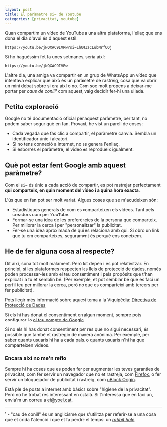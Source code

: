 ```yaml
---
layout: post
title: El paràmetre si= de Youtube
categories: [privacitat, youtube]
---
```

  
Quan compartim un vídeo de YouTube a una altra plataforma, l'ellaç que ens dona el dia d'avui és d'aquest estil:
```
https://youtu.be/jNQXAC9IVRw?si=LhUQIzCLubNrfUOj
```
Si ho haguéssim fet fa unes setmanes, seria així:
```
https://youtu.be/jNQXAC9IVRw
```
  
L'altre dia, una amiga va compartir en un grup de WhatsApp un vídeo que intentava explicar que això és un paràmetre de rastreig, cosa que va obrir un mini debat sobre si era així o no. Com soc molt propens a deixar-me portar per *caus de conill¹* com aquest, vaig decidir fer-hi una ullada.
  
## Petita exploració

Google no té documentació oficial per aquest paràmetre, per tant, no podem saber segur què en fan.
Provant, he vist un parell de coses:
- Cada vegada que fas clic a compartir, el paràmetre canvia. Sembla un identificador únic i aleatori.
- Si no tens connexió a internet, no es genera l'enllaç.
- Si esborres el paràmetre, el vídeo es reprodueix igualment.
  
## Què pot estar fent Google amb aquest paràmetre?

Com el `si=` és únic a cada acció de compartir, es pot rastrejar perfectament **qui comparteix, en quin moment del vídeo i a quina hora exacta**.

L'ús que en fan pot ser molt variat. Algues coses que se m'acudeixen són:
- Estadístiques generals de com es comparteixen els vídeos. Tant pels creadors com per YouTube.
- Formar-se una idea de les preferències de la persona que comparteix. Per millorar la cerca i per "personalitzar" la publicitat.
- Fer-se una idea aproximada de qui es relaciona amb qui. Si obro un link que tu em comparteixes, segurament és perquè ens coneixem.
  
## He de fer alguna cosa al respecte?

Dit així, sona tot molt malament. Però tot depèn i es pot relativitzar.
En principi, si les plataformes respecten les lleis de protecció de dades, només poden processar-les amb el teu consentiment i pels propòsits que t'han explicat i a tu et semblin bé. (Per exemple, et pot semblar bé que es faci un perfil teu per millorar la cerca, però no que es comparteixi amb tercers per fer publicitat).
  
Pots llegir més informació sobre aquest tema a la Viquipèdia: [Directiva de Protecció de Dades](https://ca.wikipedia.org/wiki/Directiva_de_Protecci%C3%B3_de_Dades)
  
Si els hi has donat el consentiment en algun moment, sempre pots configurar-lo [al teu compte de Google](https://myaccount.google.com/data-and-privacy).
  
Si no els hi has donat consentiment per res que no sigui necessari, és possible que també et rastregin de manera anònima. Per exemple, per saber quants usuaris hi ha a cada país, o quants usuaris n'hi ha que comparteixen vídeos.
  
### Encara així no me'n refio
  
Sempre hi ha coses que es poden fer per augmentar les teves garanties de privacitat, com fer servir un navegador que no et rastreja, com [Firefox](https://www.mozilla.org/ca/firefox/new/), o fer servir un bloquejador de publicitat i rastreig, com [uBlock Origin](https://ublockorigin.com/).
  
Està ple de posts a internet amb bàsics sobre "higiene de la privacitat". Però no he trobat res interessant en català. Si t'interessa que en faci un, envia'm un correu a [ei@yoel.cat](mailto:ei@yoel.cat).
  
-----
  
¹ - "cau de conill" és un anglicisme que s'utilitza per referir-se a una cosa que et crida l'atenció i que et fa perdre el temps: un *[rabbit hole](https://www.dictionary.com/e/slang/rabbit-hole/).*
